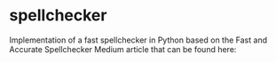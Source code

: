 # spellchecker
Implementation of a fast spellchecker in Python based on the Fast and Accurate Spellchecker Medium article that can be found here: 
